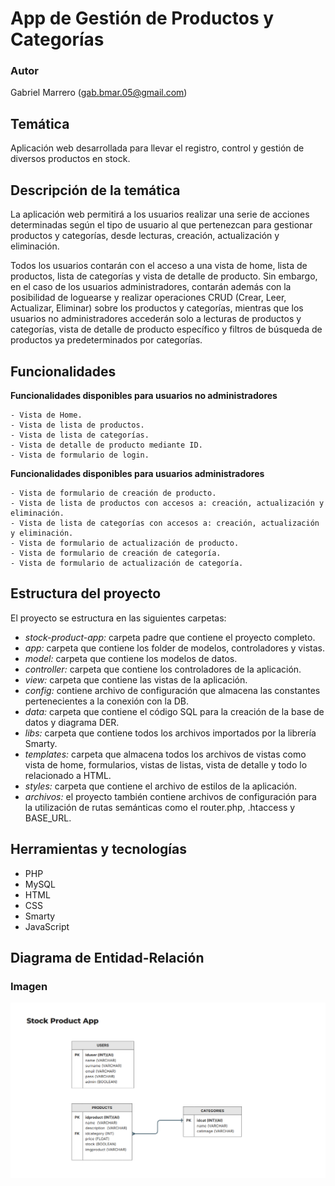 # App de Gestión de Productos y Categorías

### Autor
Gabriel Marrero (gab.bmar.05@gmail.com)

## Temática
Aplicación web desarrollada para llevar el registro, control y gestión de diversos productos en stock.

## Descripción de la temática
La aplicación web permitirá a los usuarios realizar una serie de acciones determinadas según el tipo de usuario al que pertenezcan para gestionar productos y categorías, desde lecturas, creación, actualización y eliminación.

Todos los usuarios contarán con el acceso a una vista de home, lista de productos, lista de categorías y vista de detalle de producto.
Sin embargo, en el caso de los usuarios administradores, contarán además con la posibilidad de loguearse y realizar operaciones CRUD (Crear, Leer, Actualizar, Eliminar) sobre los productos y categorías, mientras que los usuarios no administradores accederán solo a lecturas de productos y categorías, vista de detalle de producto específico y filtros de búsqueda de productos ya predeterminados por categorías.

## Funcionalidades
**Funcionalidades disponibles para usuarios no administradores**

    - Vista de Home.
    - Vista de lista de productos.
    - Vista de lista de categorías.
    - Vista de detalle de producto mediante ID.
    - Vista de formulario de login.

**Funcionalidades disponibles para usuarios administradores**

    - Vista de formulario de creación de producto.
    - Vista de lista de productos con accesos a: creación, actualización y eliminación.
    - Vista de lista de categorías con accesos a: creación, actualización y eliminación.
    - Vista de formulario de actualización de producto.
    - Vista de formulario de creación de categoría.
    - Vista de formulario de actualización de categoría.

## Estructura del proyecto
El proyecto se estructura en las siguientes carpetas:

* _stock-product-app:_ carpeta padre que contiene el proyecto completo.
* _app:_ carpeta que contiene los folder de modelos, controladores y vistas.
* _model:_ carpeta que contiene los modelos de datos.
* _controller:_ carpeta que contiene los controladores de la aplicación.
* _view:_ carpeta que contiene las vistas de la aplicación.
* _config:_ contiene archivo de configuración que almacena las constantes pertenecientes a la conexión con la DB.
* _data:_ carpeta que contiene el código SQL para la creación de la base de datos y diagrama DER.
* _libs:_ carpeta que contiene todos los archivos importados por la librería Smarty.
* _templates:_ carpeta que almacena todos los archivos de vistas como vista de home, formularios, vistas de listas, vista de detalle y todo lo relacionado a HTML.
* _styles:_ carpeta que contiene el archivo de estilos de la aplicación.
* _archivos:_ el proyecto también contiene archivos de configuración para la utilización de rutas semánticas como el router.php, .htaccess y BASE_URL.

## Herramientas y tecnologías
- PHP
- MySQL
- HTML
- CSS
- Smarty
- JavaScript

## Diagrama de Entidad-Relación

### Imagen
![Diagrama de entidad-relación del proyecto](data/diagrama-entidad-relacion.png)